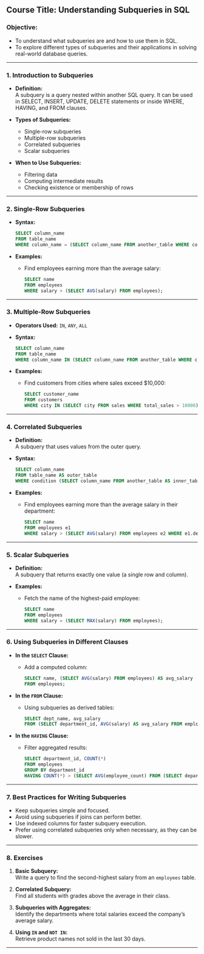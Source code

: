 ## **Course Title:** Understanding Subqueries in SQL

### **Objective:**

- To understand what subqueries are and how to use them in SQL.
- To explore different types of subqueries and their applications in solving real-world database queries.

---

### **1. Introduction to Subqueries**

- **Definition:**  
  A subquery is a query nested within another SQL query. It can be used in SELECT, INSERT, UPDATE, DELETE statements or inside WHERE, HAVING, and FROM clauses.

- **Types of Subqueries:**

  - Single-row subqueries
  - Multiple-row subqueries
  - Correlated subqueries
  - Scalar subqueries

- **When to Use Subqueries:**
  - Filtering data
  - Computing intermediate results
  - Checking existence or membership of rows

---

### **2. Single-Row Subqueries**

- **Syntax:**

  ```sql
  SELECT column_name
  FROM table_name
  WHERE column_name = (SELECT column_name FROM another_table WHERE condition);
  ```

- **Examples:**
  - Find employees earning more than the average salary:
    ```sql
    SELECT name
    FROM employees
    WHERE salary > (SELECT AVG(salary) FROM employees);
    ```

---

### **3. Multiple-Row Subqueries**

- **Operators Used:** `IN`, `ANY`, `ALL`
- **Syntax:**

  ```sql
  SELECT column_name
  FROM table_name
  WHERE column_name IN (SELECT column_name FROM another_table WHERE condition);
  ```

- **Examples:**
  - Find customers from cities where sales exceed $10,000:
    ```sql
    SELECT customer_name
    FROM customers
    WHERE city IN (SELECT city FROM sales WHERE total_sales > 10000);
    ```

---

### **4. Correlated Subqueries**

- **Definition:**  
  A subquery that uses values from the outer query.

- **Syntax:**

  ```sql
  SELECT column_name
  FROM table_name AS outer_table
  WHERE condition (SELECT column_name FROM another_table AS inner_table WHERE outer_table.column_name = inner_table.column_name);
  ```

- **Examples:**
  - Find employees earning more than the average salary in their department:
    ```sql
    SELECT name
    FROM employees e1
    WHERE salary > (SELECT AVG(salary) FROM employees e2 WHERE e1.department_id = e2.department_id);
    ```

---

### **5. Scalar Subqueries**

- **Definition:**  
  A subquery that returns exactly one value (a single row and column).

- **Examples:**
  - Fetch the name of the highest-paid employee:
    ```sql
    SELECT name
    FROM employees
    WHERE salary = (SELECT MAX(salary) FROM employees);
    ```

---

### **6. Using Subqueries in Different Clauses**

- **In the `SELECT` Clause:**

  - Add a computed column:
    ```sql
    SELECT name, (SELECT AVG(salary) FROM employees) AS avg_salary
    FROM employees;
    ```

- **In the `FROM` Clause:**

  - Using subqueries as derived tables:
    ```sql
    SELECT dept_name, avg_salary
    FROM (SELECT department_id, AVG(salary) AS avg_salary FROM employees GROUP BY department_id) AS dept_stats;
    ```

- **In the `HAVING` Clause:**
  - Filter aggregated results:
    ```sql
    SELECT department_id, COUNT(*)
    FROM employees
    GROUP BY department_id
    HAVING COUNT(*) > (SELECT AVG(employee_count) FROM (SELECT department_id, COUNT(*) AS employee_count FROM employees GROUP BY department_id) AS sub);
    ```

---

### **7. Best Practices for Writing Subqueries**

- Keep subqueries simple and focused.
- Avoid using subqueries if joins can perform better.
- Use indexed columns for faster subquery execution.
- Prefer using correlated subqueries only when necessary, as they can be slower.

---

### **8. Exercises**

1. **Basic Subquery:**  
   Write a query to find the second-highest salary from an `employees` table.

2. **Correlated Subquery:**  
   Find all students with grades above the average in their class.

3. **Subqueries with Aggregates:**  
   Identify the departments where total salaries exceed the company’s average salary.

4. **Using `IN` and `NOT IN`:**  
   Retrieve product names not sold in the last 30 days.

---
